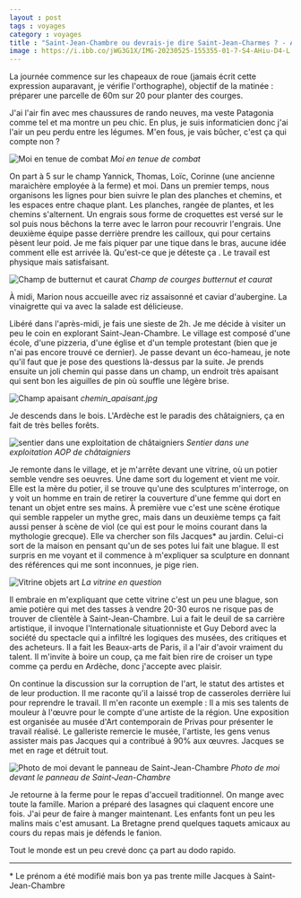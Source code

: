 ```yaml
---
layout : post 
tags : voyages 
category : voyages 
title : "Saint-Jean-Chambre ou devrais-je dire Saint-Jean-Charmes ? - Ardèche jour 1"
image : https://i.ibb.co/jWG3G1X/IMG-20230525-155355-01-7-S4-AHiu-D4-L.jpg
---
```


La journée commence sur les chapeaux de roue (jamais écrit cette expression auparavant, je vérifie l'orthographe), objectif de la matinée : préparer une parcelle de 60m sur 20 pour planter des courges.

<!--more-->

J'ai l'air fin avec mes chaussures de rando neuves, ma veste Patagonia comme tel et ma montre un peu chic. En plus, je suis informaticien donc j'ai l'air un peu perdu entre les légumes. M'en fous, je vais bûcher, c'est ça qui compte non ?

![Moi en tenue de combat](https://i.ibb.co/qpbdd7L/IMG-20230525-192456-e14-M92582-M.jpg)
_Moi en tenue de combat_

On part à 5 sur le champ Yannick, Thomas, Loïc, Corinne (une ancienne maraichère employée à la ferme) et moi. Dans un premier temps, nous organisons les lignes pour bien suivre le plan des planches et chemins, et les espaces entre chaque plant.
Les planches, rangée de plantes, et les chemins s'alternent.
Un engrais sous forme de croquettes est versé sur le sol puis nous bêchons la terre avec le larron pour recouvrir l'engrais. Une deuxième équipe passe derrière prendre les cailloux, qui pour certains pèsent leur poid.
Je me fais piquer par une tique dans le bras, aucune idée comment elle est arrivée là. Qu'est-ce que je déteste ça .
Le travail est physique mais satisfaisant.

![Champ de butternut et caurat](https://i.ibb.co/jkQ3Z7Q/IMG-20230524-191543-x4bpo6-Kd35.jpg)
_Champ de courges butternut et caurat_

À midi, Marion nous accueille avec riz assaisonné et caviar d'aubergine. La vinaigrette qui va avec la salade est délicieuse.

Libéré dans l'après-midi, je fais une sieste de 2h.
Je me décide à visiter un peu le coin en explorant Saint-Jean-Chambre. Le village est composé d'une école, d'une pizzeria, d'une église et d'un temple protestant (bien que je n'ai pas encore trouvé ce dernier). Je passe devant un éco-hameau, je note qu'il faut que je pose des questions là-dessus par la suite.
Je prends ensuite un joli chemin qui passe dans un champ, un endroit très apaisant qui sent bon les aiguilles de pin où souffle une légère brise.

![Champ apaisant](https://i.ibb.co/0Kc2SSY/IMG-20230525-161339-SB1-VFjeg3-I.jpg)
_chemin_apaisant.jpg_

Je descends dans le bois. L'Ardèche est le paradis des châtaigniers, ça en fait de très belles forêts.

![sentier dans une exploitation de châtaigniers](https://i.ibb.co/QrLhfkP/IMG-20230523-171310-C7rg-Pj8-J3x.jpg)
_Sentier dans une exploitation AOP de châtaigniers_

Je remonte dans le village, et je m'arrête devant une vitrine, où un potier semble vendre ses oeuvres. Une dame sort du logement et vient me voir. Elle est la mère du potier, il se trouve qu'une des sculptures m'interroge, on y voit un homme en train de retirer la couverture d'une femme qui dort en tenant un objet entre ses mains. À première vue c'est une scène érotique qui semble rappeler un mythe grec, mais dans un deuxième temps ça fait aussi penser à scène de viol (ce qui est pour le moins courant dans la mythologie grecque). Elle va chercher son fils Jacques\* au jardin. Celui-ci sort de la maison en pensant qu'un de ses potes lui fait une blague. Il est surpris en me voyant et il commence à m'expliquer sa sculpture en donnant des références qui me sont inconnues, je pige rien.

![Vitrine objets art](https://i.ibb.co/vB9mDzv/IMG-20230527-110904-Uop46a0v5-T.jpg)
_La vitrine en question_

Il embraie en m'expliquant que cette vitrine c'est un peu une blague, son amie potière qui met des tasses à vendre 20-30 euros ne risque pas de trouver de clientèle à Saint-Jean-Chambre. Lui a fait le deuil de sa carrière artistique, il invoque l'Internationale situationniste et Guy Debord avec la société du spectacle qui a infiltré les logiques des musées, des critiques et des acheteurs. Il a fait les Beaux-arts de Paris, il a l'air d'avoir vraiment du talent. Il m'invite à boire un coup, ça me fait bien rire de croiser un type comme ça perdu en Ardèche, donc j'accepte avec plaisir.

On continue la discussion sur la corruption de l'art, le statut des artistes et de leur production.
Il me raconte qu'il a laissé trop de casseroles derrière lui pour reprendre le travail. Il m'en raconte un exemple : 
Il a mis ses talents de mouleur à l'œuvre pour le compte d'une artiste de la région. Une exposition est organisée au musée d'Art contemporain de Privas pour présenter le travail réalisé. Le galleriste remercie le musée, l'artiste, les gens venus assister mais pas Jacques qui a contribué à 90% aux œuvres. Jacques se met en rage et détruit tout.

![Photo de moi devant le panneau de Saint-Jean-Chambre](https://i.ibb.co/jWG3G1X/IMG-20230525-155355-01-7-S4-AHiu-D4-L.jpg)
_Photo de moi devant le panneau de Saint-Jean-Chambre_ 

Je retourne à la ferme pour le repas d'accueil traditionnel. On mange avec toute la famille. Marion a préparé des lasagnes qui claquent encore une fois. J'ai peur de faire à manger maintenant. Les enfants font un peu les malins mais c'est amusant. La Bretagne prend quelques taquets amicaux au cours du repas mais je défends le fanion.

Tout le monde est un peu crevé donc ça part au dodo rapido.

--- 

\* Le prénom a été modifié mais bon ya pas trente mille Jacques à Saint-Jean-Chambre